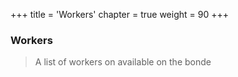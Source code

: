 +++
title = 'Workers'
chapter = true
weight = 90
+++

### Workers

> A list of workers on available on the bonde
